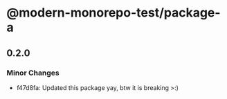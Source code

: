 # @modern-monorepo-test/package-a

## 0.2.0
### Minor Changes

- f47d8fa: Updated this package yay, btw it is breaking >:)
